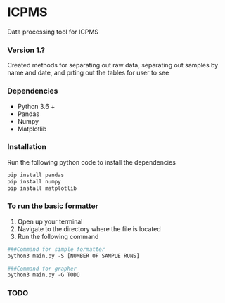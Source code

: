 # ICPMS
Data processing tool for ICPMS
### Version 1.?
Created methods for separating out raw data, separating out samples by name and date, and prting out the tables for user to see

### Dependencies 
* Python 3.6 +
* Pandas
* Numpy
* Matplotlib

### Installation
Run the following python code to install the dependencies
```python
pip install pandas
pip install numpy
pip install matplotlib
```

### To run the basic formatter
1. Open up your terminal
2. Navigate to the directory where the file is located
3. Run the following command
```python
###Command for simple formatter
python3 main.py -S [NUMBER OF SAMPLE RUNS]

###Command for grapher
python3 main.py -G TODO
```

### TODO

